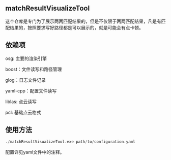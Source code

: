 ## matchResultVisualizeTool
这个仓库是专门为了展示两两匹配结果的，但是不仅限于两两匹配结果，凡是有匹配结果的，按照要求写好路径都是可以展示的，就是可能会有点卡顿。

## 依赖项
osg: 主要的渲染引擎

boost：文件读写和路径管理

glog：日志文件记录

yaml-cpp：配置文件读写

liblas: 点云读写

pcl: 基础点云格式

## 使用方法
```C++
./matchResultVisualizeTool.exe path/to/configuration.yaml
```
配置详见yaml文件中的注释。